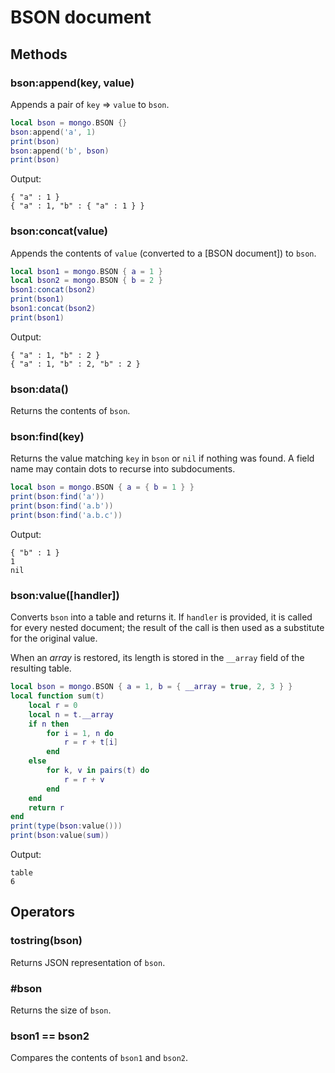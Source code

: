 BSON document
=============

Methods
-------

### bson:append(key, value)
Appends a pair of `key` => `value` to `bson`.

```Lua
local bson = mongo.BSON {}
bson:append('a', 1)
print(bson)
bson:append('b', bson)
print(bson)
```
Output:
```
{ "a" : 1 }
{ "a" : 1, "b" : { "a" : 1 } }
```

### bson:concat(value)
Appends the contents of `value` (converted to a [BSON document]) to `bson`.

```Lua
local bson1 = mongo.BSON { a = 1 }
local bson2 = mongo.BSON { b = 2 }
bson1:concat(bson2)
print(bson1)
bson1:concat(bson2)
print(bson1)
```
Output:
```
{ "a" : 1, "b" : 2 }
{ "a" : 1, "b" : 2, "b" : 2 }
```

### bson:data()
Returns the contents of `bson`.

### bson:find(key)
Returns the value matching `key` in `bson` or `nil` if nothing was found. A field name may contain
dots to recurse into subdocuments.

```Lua
local bson = mongo.BSON { a = { b = 1 } }
print(bson:find('a'))
print(bson:find('a.b'))
print(bson:find('a.b.c'))
```
Output:
```
{ "b" : 1 }
1
nil
```

### bson:value([handler])
Converts `bson` into a table and returns it. If `handler` is provided, it is called for every
nested document; the result of the call is then used as a substitute for the original value.

When an _array_ is restored, its length is stored in the `__array` field of the resulting table.

```Lua
local bson = mongo.BSON { a = 1, b = { __array = true, 2, 3 } }
local function sum(t)
	local r = 0
	local n = t.__array
	if n then
		for i = 1, n do
			r = r + t[i]
		end
	else
		for k, v in pairs(t) do
			r = r + v
		end
	end
	return r
end
print(type(bson:value()))
print(bson:value(sum))
```
Output:
```
table
6
```


Operators
---------

### tostring(bson)
Returns JSON representation of `bson`.

### #bson
Returns the size of `bson`.

### bson1 == bson2
Compares the contents of `bson1` and `bson2`.
